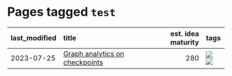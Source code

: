 # Pages tagged `test`

|last_modified|title|est. idea maturity|tags
|:---|:---|---:|:---|
|2023-07-25|[Graph analytics on checkpoints](../Graph_analytics_on_checkpoints.md)|280|[![](https://img.shields.io/badge/tag-from_issue-869bd0)](../tags/from_issue.md) [![](https://img.shields.io/badge/tag-test-7c795e)](../tags/test.md)|